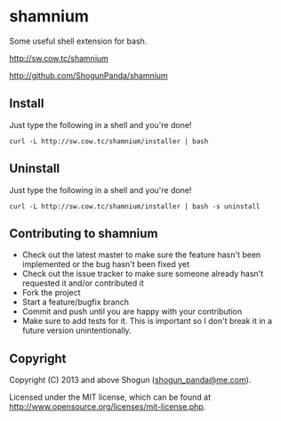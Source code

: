 # shamnium

Some useful shell extension for bash.

http://sw.cow.tc/shamnium

http://github.com/ShogunPanda/shamnium

## Install

Just type the following in a shell and you're done!

`curl -L http://sw.cow.tc/shamnium/installer | bash`

## Uninstall

Just type the following in a shell and you're done!

`curl -L http://sw.cow.tc/shamnium/installer | bash -s uninstall`

## Contributing to shamnium
 
* Check out the latest master to make sure the feature hasn't been implemented or the bug hasn't been fixed yet
* Check out the issue tracker to make sure someone already hasn't requested it and/or contributed it
* Fork the project
* Start a feature/bugfix branch
* Commit and push until you are happy with your contribution
* Make sure to add tests for it. This is important so I don't break it in a future version unintentionally.

## Copyright

Copyright (C) 2013 and above Shogun (shogun_panda@me.com).

Licensed under the MIT license, which can be found at http://www.opensource.org/licenses/mit-license.php.
